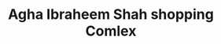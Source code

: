 ---
title: "Agha Ibraheem Shah  shopping Comlex"
url: /khuzdar/agha-ibraheem-shah-shopping-comlex/
shop: Einkaufszentrum
---